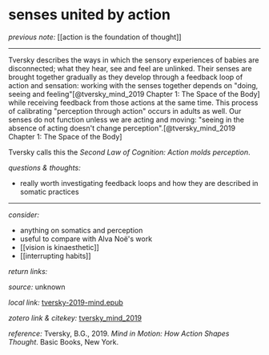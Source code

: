 # senses united by action

_previous note:_ [[action is the foundation of thought]]

---

Tversky describes the ways in which the sensory experiences of babies are disconnected; what they hear, see and feel are unlinked. Their senses are brought together gradually as they develop through a feedback loop of action and sensation: working with the senses together depends on "doing, seeing and feeling"[@tversky_mind_2019 Chapter 1: The Space of the Body] while receiving feedback from those actions at the same time. This process of calibrating "perception through action" occurs in adults as well. Our senses do not function unless we are acting and moving: "seeing in the absence of acting doesn't change perception".[@tversky_mind_2019 Chapter 1: The Space of the Body]

Tversky calls this the _Second Law of Cognition: Action molds perception_.

_questions & thoughts:_

- really worth investigating feedback loops and how they are described in somatic practices


--- 

_consider:_ 

- anything on somatics and perception
- useful to compare with Alva Noë's work
- [[vision is kinaesthetic]]
- [[interrupting habits]]


_return links:_

_source:_ unknown      

_local link:_ [tversky-2019-mind.epub](hook://file/lJKEhikwF?p=RHJvcGJveC9iaWJsaW9ncmFwaHkgcGRmcw==&n=tversky-2019-mind.epub)

_zotero link & citekey:_ [tversky_mind_2019](zotero://select/items/1_7QTEQ9IT)

_reference:_ Tversky, B.G., 2019. _Mind in Motion: How Action Shapes Thought_. Basic Books, New York.

